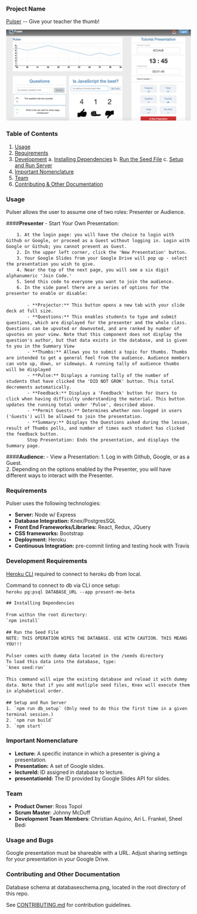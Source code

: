 ### Project Name
[Pulser](https://pulser-beta.herokuapp.com) -- Give your teacher the thumb!

![Pulser App Screenshot](./pulser_screenshot.png)

### Table of Contents

1. [Usage](#usage)
2. [Requirements](#requirements)
3. [Development](#development)
    a. [Installing Dependencies](#installing-dependencies)
    b. [Run the Seed File](#seed-file)
    c. [Setup and Run Server](#setup)
4. [Important Nomenclature](#nomenclature)
5. [Team](#team)
6. [Contributing & Other Documentation](#contributing)

### Usage

Pulser allows the user to assume one of two roles: Presenter or Audience.

####**Presenter** - Start Your Own Presentation:

		1. At the login page: you will have the choice to login with Github or Google, or proceed as a Guest without logging in. Login with Google or Github; you cannot present as Guest.  
		2. In the upper left corner, click the 'New Presentation' button.  
		3. Your Google Slides from your Google Drive will pop up - select the presentation you wish to give.  
		4. Near the top of the next page, you will see a six digit alphanumeric 'Join Code.'  
		5. Send this code to everyone you want to join the audience.  
		6. In the side panel there are a series of options for the presenter to enable or disable:  

			- **Projector:** This button opens a new tab with your slide deck at full size.   
			- **Questions:** This enables students to type and submit questions, which are displayed for the presenter and the whole class. Questions can be upvoted or downvoted, and are ranked by number of upvotes on your view. Note that this component does not display the question's author, but that data exists in the database, and is given to you in the Summary View  
			- **Thumbs:** Allows you to submit a topic for thumbs. Thumbs are intended to get a general feel from the audience. Audience members can vote up, down, or sideways. A running tally of audience thumbs will be displayed
			- **Pulse:** Displays a running tally of the number of students that have clicked the 'DID NOT GROK' button. This total decrements automatically.   
			- **Feedback:** Displays a 'Feedback' button for Users to click when having difficulty understanding the material. This button updates the running total under 'Pulse', described above.  
			- **Permit Guests:** Determines whether non-logged in users ('Guests') will be allowed to join the presentation.  
			- **Summary:** Displays the Questions asked during the lesson, result of Thumbs polls, and number of times each student has clicked the feedback button.  
			Stop Presentation: Ends the presentation, and displays the Summary page.   

####**Audience:** - View a Presentation:
		1. Log in with Github, Google, or as a Guest.   
		2. Depending on the options enabled by the Presenter, you will have different ways to interact with the Presenter.



### Requirements

Pulser uses the following technologies:  

 - **Server:** Node w/ Express
 - **Database Integration:** Knex/PostgresSQL
 - **Front End Frameworks/Libraries:** React, Redux, JQuery
 - **CSS frameworks:** Bootstrap
 - **Deployment:** Heroku
 - **Continuous Integration:** pre-commit linting and testing hook with Travis

### Development Requirements  
[Heroku CLI](https://devcenter.heroku.com/articles/heroku-cli) required to connect to heroku db from local.  


Command to connect to db via CLI once setup:  
`heroku pg:psql DATABASE_URL --app present-me-beta`

	## Installing Dependencies

	From within the root directory:
	`npm install`

	## Run the Seed File
	NOTE: THIS OPERATION WIPES THE DATABASE. USE WITH CAUTION. THIS MEANS YOU!!!

	Pulser comes with dummy data located in the /seeds directory
	To load this data into the database, type:
	`knex seed:run`

	This command will wipe the existing database and reload it with dummy data. Note that if you add mutliple seed files, Knex will execute them in alphabetical order.

	## Setup and Run Server
	1. `npm run db_setup` (Only need to do this the first time in a given terminal session.)
	2. `npm run build`
	3. `npm start`

### Important Nomenclature  

 - **Lecture:**  A specific instance in which a presenter is giving a presentation.  
 - **Presentation:**  A set of Google slides.  
 - **lectureId:**  ID assigned in database to lecture.  
 - **presentationId:**  The ID provided by Google Slides API for slides.  

### Team  

  - __Product Owner__: Ross Topol  
  - __Scrum Master__: Johnny McDuff  
  - __Development Team Members__: Christian Aquino, Ari L. Frankel, Sheel Bedi  

###  Usage and Bugs
Google presentation must be shareable with a URL. Adjust sharing settings for your presentation in your Google Drive.

### Contributing and Other Documentation
Database schema at databaseschema.png, located in the root directory of this repo.

See [CONTRIBUTING.md](CONTRIBUTING.md) for contribution guidelines.
